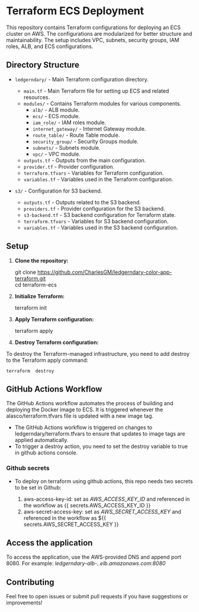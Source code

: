 # Terraform ECS Deployment

This repository contains Terraform configurations for deploying an ECS cluster on AWS. The configurations are modularized for better structure and maintainability. The setup includes VPC, subnets, security groups, IAM roles, ALB, and ECS configurations.

## Directory Structure

- `ledgerndary/` - Main Terraform configuration directory.
  - `main.tf` - Main Terraform file for setting up ECS and related resources.
  - `modules/` - Contains Terraform modules for various components.
    - `alb/` - ALB module.
    - `ecs/` - ECS module.
    - `iam_role/` - IAM roles module.
    - `internet_gateway/` - Internet Gateway module.
    - `route_table/` - Route Table module.
    - `security_group/` - Security Groups module.
    - `subnets/` - Subnets module.
    - `vpc/` - VPC module.
  - `outputs.tf` - Outputs from the main configuration.
  - `provider.tf` - Provider configuration.
  - `terraform.tfvars` - Variables for Terraform configuration.
  - `variables.tf` - Variables used in the Terraform configuration.

- `s3/` - Configuration for S3 backend.
  - `outputs.tf` - Outputs related to the S3 backend.
  - `providers.tf` - Provider configuration for the S3 backend.
  - `s3-backend.tf` - S3 backend configuration for Terraform state.
  - `terraform.tfvars` - Variables for S3 backend configuration.
  - `variables.tf` - Variables used in the S3 backend configuration.

## Setup

1. **Clone the repository:**

    git clone https://github.com/CharlesGM/ledgerndary-color-app-terraform.git \
    cd terraform-ecs


2. **Initialize Terraform:**

    terraform init

3. **Apply Terraform configuration:**

    terraform apply

4. **Destroy Terraform configuration:**

To destroy the Terraform-managed infrastructure, you need to add destroy to the Terraform apply command:

    terraform  destroy

## GitHub Actions Workflow

The GitHub Actions workflow automates the process of building and deploying the Docker image to ECS. It is triggered whenever the alasco/terraform.tfvars file is updated with a new image tag.

- The GitHub Actions workflow is triggered on changes to ledgerndary/terraform.tfvars to ensure that updates to image tags are applied automatically.
- To trigger a destroy action, you need to set the destroy variable to true in github actions console.

### Github secrets
- To deploy on terraform using github actions, this repo needs two secrets to be set in Github:

  1. aws-access-key-id: set as *AWS_ACCESS_KEY_ID* and referenced in the workflow as {{ secrets.AWS_ACCESS_KEY_ID }}
  2. aws-secret-access-key: set as *AWS_SECRET_ACCESS_KEY* and referenced in the workflow as ${{ secrets.AWS_SECRET_ACCESS_KEY }}

## Access the application
To access the application, use the AWS-provided DNS and append port 8080. For example: *ledgerndary-alb-.<region>.elb.amazonaws.com:8080*

## Contributing
Feel free to open issues or submit pull requests if you have suggestions or improvements!
